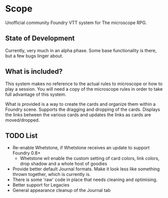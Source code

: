 # Scope

Unofficial community Foundry VTT system for The microscope RPG.

## State of Development
Currently, very much in an alpha phase. Some base functionality is there, but a few bugs linger about.

## What is included?
This system makes no reference to the actual rules to microscope or how to play a session. 
You will need a copy of the microscope rules in order to take full advantage of this system.

What is provided is a way to create the cards and organize them within a Foundry scene.
Supports the dragging and dropping of the cards. Displays the links between the various cards
and updates the links as cards are moved/dropped.

## TODO List
* Re-enable Whetstone, if Whetstone receives an update to support Foundry 0.8+
  * Whetstone wil enable the custom setting of card colors, link colors, drop shadow and a whole host of goodies
* Provide better default Journal formats. Make it look less like something thrown together, which is currently is.
* There is some 'raw' code in place that needs cleaning and optimising.
* Better support for Legacies
* General appearance cleanup of the Journal tab
